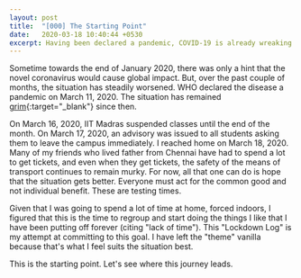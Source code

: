 ```yaml
---
layout: post
title:  "[000] The Starting Point"
date:   2020-03-18 10:40:44 +0530
excerpt: Having been declared a pandemic, COVID-19 is already wreaking havoc.
---
```


Sometime towards the end of January 2020, there was only a hint that the novel coronavirus would cause global impact. But, over the past couple of months, the situation has steadily worsened. WHO declared the disease a pandemic on March 11, 2020. The situation has remained [grim](https://www.who.int/emergencies/diseases/novel-coronavirus-2019){:target="_blank"} since then. 

On March 16, 2020, IIT Madras suspended classes until the end of the month. On March 17, 2020, an advisory was issued to all students asking them to leave the campus immediately. I reached home on March 18, 2020. Many of my friends who lived father from Chennai have had to spend a lot to get tickets, and even when they get tickets, the safety of the means of transport continues to remain murky. For now, all that one can do is hope that the situation gets better. Everyone must act for the common good and not individual benefit. These are testing times.

Given that I was going to spend a lot of time at home, forced indoors, I figured that this is the time to regroup and start doing the things I like that I have been putting off forever (citing "lack of time"). This "Lockdown Log" is my attempt at committing to this goal. I have left the "theme" vanilla because that's what I feel suits the situation best.

This is the starting point. Let's see where this journey leads.
